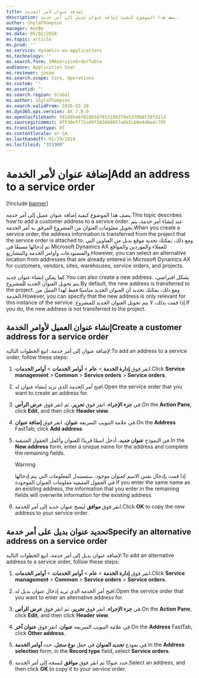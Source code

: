 ```yaml
---
title: إضافة عنوان لأمر الخدمة
description: يصف هذا الموضوع كيفية إضافة عنوان عميل إلى أمر خدمة.
author: ShylaThompson
manager: AnnBe
ms.date: 05/02/2018
ms.topic: article
ms.prod: ''
ms.service: dynamics-ax-applications
ms.technology: ''
ms.search.form: SMAServiceOrderTable
audience: Application User
ms.reviewer: josaw
ms.search.scope: Core, Operations
ms.custom: ''
ms.assetid: ''
ms.search.region: Global
ms.author: ShylaThompson
ms.search.validFrom: 2016-02-28
ms.dyn365.ops.version: AX 7.0.0
ms.openlocfilehash: 58188be6f82b6587011188379e5370b81f8fd114
ms.sourcegitcommit: 0f530e5f72a40f383868957a6b5cb0e446e4c795
ms.translationtype: HT
ms.contentlocale: ar-SA
ms.lasthandoff: 01/29/2019
ms.locfileid: "311900"
---
```

# <a name="add-an-address-to-a-service-order"></a><span data-ttu-id="f8b99-103">إضافة عنوان لأمر الخدمة</span><span class="sxs-lookup"><span data-stu-id="f8b99-103">Add an address to a service order</span></span>    

[!include [banner](../includes/banner.md)]


<span data-ttu-id="f8b99-104">يصف هذا الموضوع كيفية إضافة عنوان عميل إلى أمر خدمة.</span><span class="sxs-lookup"><span data-stu-id="f8b99-104">This topic describes how to add a customer address to a service order.</span></span> <span data-ttu-id="f8b99-105">عند إنشاء أمر خدمة، يتم تحويل معلومات العنوان من المشروع المرفق به أمر الخدمة.</span><span class="sxs-lookup"><span data-stu-id="f8b99-105">When you create a service order, the address information is transferred from the project that the service order is attached to.</span></span> <span data-ttu-id="f8b99-106">ومع ذلك، يمكنك تحديد موقع بديل من العناوين التي تم إدخالها مسبقًا في Microsoft Dynamics AX للعملاء والموردين والمواقع والمستودعات وأوامر الخدمة والمشاريع.</span><span class="sxs-lookup"><span data-stu-id="f8b99-106">However, you can select an alternative location from addresses that are already entered in Microsoft Dynamics AX for customers, vendors, sites, warehouses, service orders, and projects.</span></span>

<span data-ttu-id="f8b99-107">كما يمكن إنشاء عنوان جديد.</span><span class="sxs-lookup"><span data-stu-id="f8b99-107">You can also create a new address.</span></span> <span data-ttu-id="f8b99-108">بشكل افتراضي، يتم تحويل العنوان الجديد للمشروع.</span><span class="sxs-lookup"><span data-stu-id="f8b99-108">By default, the new address is transferred to the project.</span></span> <span data-ttu-id="f8b99-109">ومع ذلك، يمكنك تحديد أن العنوان الجديد مناسبًا فقط لهذا المثيل من الخدمة.</span><span class="sxs-lookup"><span data-stu-id="f8b99-109">However, you can specify that the new address is only relevant for this instance of the service.</span></span> <span data-ttu-id="f8b99-110">إذا قمت بذلك، لا يتم تحويل العنوان الجديد للمشروع.</span><span class="sxs-lookup"><span data-stu-id="f8b99-110">If you do, the new address is not transferred to the project.</span></span>

## <a name="create-a-customer-address-for-a-service-order"></a><span data-ttu-id="f8b99-111">إنشاء عنوان العميل لأوامر الخدمة</span><span class="sxs-lookup"><span data-stu-id="f8b99-111">Create a customer address for a service order</span></span>

<span data-ttu-id="f8b99-112">لإضافة عنوان إلى أمر خدمة، اتبع الخطوات التالية:</span><span class="sxs-lookup"><span data-stu-id="f8b99-112">To add an address to a service order, follow these steps:</span></span>

1.  <span data-ttu-id="f8b99-113">انقر فوق **إدارة الخدمة** \> **عام** \> **أوامر الخدمات** \> **أوامر الخدمات**.</span><span class="sxs-lookup"><span data-stu-id="f8b99-113">Click **Service management** \> **Common** \> **Service orders** \> **Service orders**.</span></span>

2.  <span data-ttu-id="f8b99-114">افتح أمر الخدمة الذي تريد إنشاء عنوان له.</span><span class="sxs-lookup"><span data-stu-id="f8b99-114">Open the service order that you want to create an address for.</span></span>

3.  <span data-ttu-id="f8b99-115">في **جزء الإجراء**، انقر فوق **تحرير**، ثم انقر فوق **عرض الرأس**.</span><span class="sxs-lookup"><span data-stu-id="f8b99-115">On the **Action Pane**, click **Edit**, and then click **Header view**.</span></span>

4.  <span data-ttu-id="f8b99-116">في علامة التبويب السريعة **عنوان**، انقر فوق **إضافة عنوان**.</span><span class="sxs-lookup"><span data-stu-id="f8b99-116">On the **Address** FastTab, click **Add address**.</span></span>

5.  <span data-ttu-id="f8b99-117">في النموذج **عنوان جديد**، أدخل اسمًا فريدًا للعنوان وأكمل الحقول المتبقية.</span><span class="sxs-lookup"><span data-stu-id="f8b99-117">In the **New address** form, enter a unique name for the address and complete the remaining fields.</span></span> 
    

    > [!WARNING]
    > <P><span data-ttu-id="f8b99-118">إذا قمت بإدخال نفس الاسم كعنوان موجود، ستستبدل المعلومات التي يتم إدخالها في الحقول المتبقية معلومات العنوان الموجودة.</span><span class="sxs-lookup"><span data-stu-id="f8b99-118">If you enter the same name as an existing address, the information that you enter in the remaining fields will overwrite information for the existing address.</span></span></P>


6.  <span data-ttu-id="f8b99-119">انقر فوق **موافق** لنسخ عنوان جديد إلى أمر الخدمة.</span><span class="sxs-lookup"><span data-stu-id="f8b99-119">Click **OK** to copy the new address to your service order.</span></span>

## <a name="specify-an-alternative-address-on-a-service-order"></a><span data-ttu-id="f8b99-120">تحديد عنوان بديل على أمر خدمة</span><span class="sxs-lookup"><span data-stu-id="f8b99-120">Specify an alternative address on a service order</span></span>

<span data-ttu-id="f8b99-121">لإضافة عنوان بديل إلى أمر خدمة، اتبع الخطوات التالية:</span><span class="sxs-lookup"><span data-stu-id="f8b99-121">To add an alternative address to a service order, follow these steps:</span></span>

1.  <span data-ttu-id="f8b99-122">انقر فوق **إدارة الخدمة** \> **عام** \> **أوامر الخدمات** \> **أوامر الخدمات**.</span><span class="sxs-lookup"><span data-stu-id="f8b99-122">Click **Service management** \> **Common** \> **Service orders** \> **Service orders**.</span></span>

2.  <span data-ttu-id="f8b99-123">افتح أمر الخدمة الذي تريد إدخال عنوان بديل له.</span><span class="sxs-lookup"><span data-stu-id="f8b99-123">Open the service order that you want to enter an alternative address for.</span></span>

3.  <span data-ttu-id="f8b99-124">في **جزء الإجراء**، انقر فوق **تحرير**، ثم انقر فوق **عرض الرأس**.</span><span class="sxs-lookup"><span data-stu-id="f8b99-124">On the **Action Pane**, click **Edit**, and then click **Header view**.</span></span>

4.  <span data-ttu-id="f8b99-125">في علامة التبويب السريعة **عنوان**، انقر فوق **عنوان آخر**.</span><span class="sxs-lookup"><span data-stu-id="f8b99-125">On the **Address** FastTab, click **Other address**.</span></span>

5.  <span data-ttu-id="f8b99-126">في نموذج **تحديد العنوان** في حقل **نوع سجل**، حدد **أوامر الخدمة**.</span><span class="sxs-lookup"><span data-stu-id="f8b99-126">In the **Address selection** form, in the **Record type** field, select **Service orders**.</span></span>

6.  <span data-ttu-id="f8b99-127">حدد عنوانًا ثم انقر فوق **موافق** لنسخه إلى أمر الخدمة.</span><span class="sxs-lookup"><span data-stu-id="f8b99-127">Select an address, and then click **OK** to copy it to your service order.</span></span>


  


